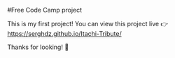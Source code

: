 #Free Code Camp project

This is my first project! 
You can view this project live 👉 https://serghdz.github.io/Itachi-Tribute/ 

Thanks for looking!
🙏